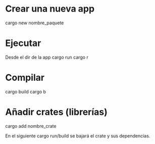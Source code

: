 # Crear una nueva app
cargo new nombre_paquete

# Ejecutar
Desde el dir de la app
cargo run
cargo r

# Compilar
cargo build
cargo b

# Añadir crates (librerías)
cargo add nombre_crate

En el siguiente cargo run/build se bajará el crate y sus dependencias.
